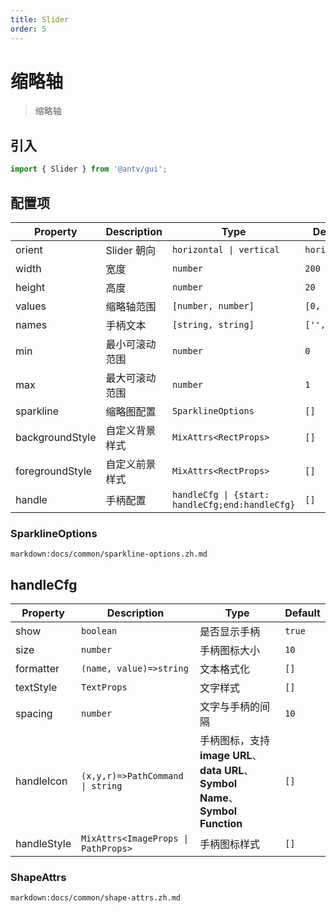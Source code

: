 ```yaml
---
title: Slider
order: 5
---
```


# 缩略轴

> 缩略轴

## 引入

```ts
import { Slider } from '@antv/gui';
```

## 配置项

| **Property**    | **Description** | **Type**                                                  | **Default**  |
| --------------- | --------------- | --------------------------------------------------------- | ------------ |
| orient          | Slider 朝向     | <code>horizontal &#124; vertical </code>                  | `horizontal` |
| width           | 宽度            | <code>number</code>                                       | `200`        |
| height          | 高度            | <code>number<code>                                        | `20`         |
| values          | 缩略轴范围      | <code>[number, number]<code>                              | `[0, 1]`     |
| names           | 手柄文本        | <code>[string, string]<code>                              | `['', '']`   |
| min             | 最小可滚动范围  | <code>number<code>                                        | `0`          |
| max             | 最大可滚动范围  | <code>number<code>                                        | `1`          |
| sparkline       | 缩略图配置      | <code>SparklineOptions<code>                              | `[]`         |
| backgroundStyle | 自定义背景样式  | <code>MixAttrs\<RectProps\><code>                         | `[]`         |
| foregroundStyle | 自定义前景样式  | <code>MixAttrs\<RectProps\><code>                         | `[]`         |
| handle          | 手柄配置        | <code>handleCfg \| {start: handleCfg;end:handleCfg}<code> | `[]`         |

### SparklineOptions

`markdown:docs/common/sparkline-options.zh.md`

## handleCfg

| **Property** | **Description**                                  | **Type**                                                                         | **Default** |
| ------------ | ------------------------------------------------ | -------------------------------------------------------------------------------- | ----------- |
| show         | <code>boolean</code>                             | 是否显示手柄                                                                     | `true`      |
| size         | <code>number</code>                              | 手柄图标大小                                                                     | `10`        |
| formatter    | <code>(name, value)=>string</code>               | 文本格式化                                                                       | `[]`        |
| textStyle    | <code>TextProps</code>                           | 文字样式                                                                         | `[]`        |
| spacing      | <code>number</code>                              | 文字与手柄的间隔                                                                 | `10`        |
| handleIcon   | <code>(x,y,r)=>PathCommand \| string</code>      | 手柄图标，支持**image URL**、**data URL**、**Symbol Name**、 **Symbol Function** | `[]`        |
| handleStyle  | <code>MixAttrs\<ImageProps \| PathProps\></code> | 手柄图标样式                                                                     | `[]`        |

### ShapeAttrs

`markdown:docs/common/shape-attrs.zh.md`

